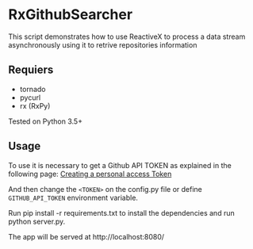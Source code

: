 # RxGithubSearcher
This script demonstrates how to use ReactiveX to process a data stream asynchronously using it to retrive repositories information

## Requiers
* tornado
* pycurl
* rx (RxPy)

Tested on Python 3.5+

## Usage

To use it is necessary to get a Github API TOKEN as explained in the following page:
[Creating a personal access Token](https://help.github.com/articles/creating-a-personal-access-token-for-the-command-line)

And then change the `<TOKEN>` on the config.py file or define `GITHUB_API_TOKEN` environment variable.

Run pip install -r requirements.txt to install the dependencies and run python server.py.

The app will be served at http://localhost:8080/
